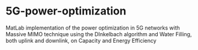 # 5G-power-optimization
MatLab implementation of the power optimization in 5G networks with Massive MIMO technique using the DInkelbach algorithm and Water Filling, both uplink and downlink, on Capacity and Energy Efficiency
